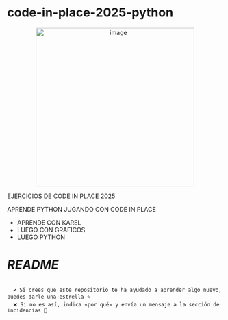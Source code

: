 # code-in-place-2025-python

<p align="center" dir="auto">
  <img width="370" height="370" alt="image" src="https://github.com/user-attachments/assets/c4b57d7a-a878-4219-a00d-4ab1565bb2bd" />
</p>


EJERCICIOS DE CODE IN PLACE 2025

APRENDE PYTHON JUGANDO CON CODE IN PLACE

<ul>
  <li>APRENDE CON KAREL</li>
  <li>LUEGO CON GRAFICOS</li>
  <li>LUEGO PYTHON</li>
</ul>
<div>
   <h1><b><i>README</i></b></h1>
  <pre>
  <code>
  ✔️ Si crees que este repositorio te ha ayudado a aprender algo nuevo, puedes darle una estrella ⭐   
  ❌ Si no es así, indica «por qué» y envía un mensaje a la sección de incidencias 🚩   
  </code>  
  </pre> 
</div>


